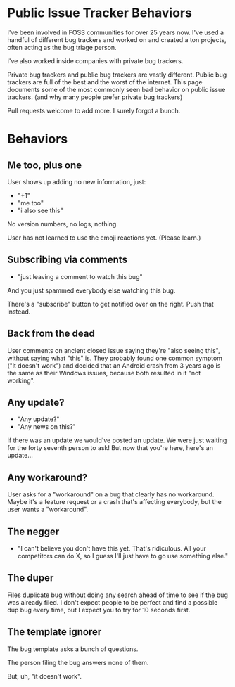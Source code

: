# Public Issue Tracker Behaviors

I've been involved in FOSS communities for over 25 years now. I've
used a handful of different bug trackers and worked on and created a
ton projects, often acting as the bug triage person.

I've also worked inside companies with private bug trackers.

Private bug trackers and public bug trackers are vastly
different. Public bug trackers are full of the best and the worst of
the internet. This page documents some of the most commonly seen bad
behavior on public issue trackers. (and why many people prefer private bug
trackers)

Pull requests welcome to add more. I surely forgot a bunch.

# Behaviors

## Me too, plus one

User shows up adding no new information, just:

* "+1"
* "me too"
* "i also see this"

No version numbers, no logs, nothing.

User has not learned to use the emoji reactions yet. (Please learn.)

## Subscribing via comments

* "just leaving a comment to watch this bug"

And you just spammed everybody else watching this bug.

There's a "subscribe" button to get notified over on the right. Push
that instead.

## Back from the dead

User comments on ancient closed issue saying they're "also seeing
this", without saying what "this" is. They probably found one common
symptom ("it doesn't work") and decided that an Android crash from 3
years ago is the same as their Windows issues, because both resulted
in it "not working".

## Any update?

* "Any update?"
* "Any news on this?"

If there was an update we would've posted an update. We were just
waiting for the forty seventh person to ask! But now that you're here,
here's an update...

## Any workaround?

User asks for a "workaround" on a bug that clearly has no
workaround. Maybe it's a feature request or a crash that's affecting
everybody, but the user wants a "workaround".

## The negger

* "I can't believe you don't have this yet. That's ridiculous. All
  your competitors can do X, so I guess I'll just have to go use
  something else."

## The duper

Files duplicate bug without doing any search ahead of time to see if
the bug was already filed. I don't expect people to be perfect and
find a possible dup bug every time, but I expect you to try for 10
seconds first.

## The template ignorer

The bug template asks a bunch of questions.

The person filing the bug answers none of them.

But, uh, "it doesn't work".

